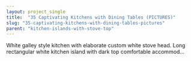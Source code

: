 ```yaml
---
layout: project_single
title:  "35 Captivating Kitchens with Dining Tables (PICTURES)"
slug: "35-captivating-kitchens-with-dining-tables-pictures"
parent: "kitchen-islands-with-stove-top"
---
```

White galley style kitchen with elaborate custom white stove head.  Long rectangular white kitchen island with dark top comfortable accommod...